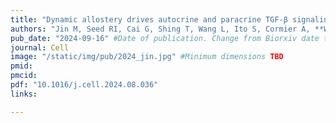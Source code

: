 ```yaml
---
title: "Dynamic allostery drives autocrine and paracrine TGF-β signaling"
authors: "Jin M, Seed RI, Cai G, Shing T, Wang L, Ito S, Cormier A, **Wankowicz SA**, Jespersen JM, Baron JL, Carey ND, Campbell MG, Yu Z, Tang PK, Cossio P, Wen W, Lou J, Marks J, Nishimura SL, Cheng Y."
pub_date: "2024-09-16" #Date of publication. Change from Biorxiv date to Journal date once accepted
journal: Cell
image: "/static/img/pub/2024_jin.jpg" #Minimum dimensions TBD
pmid: 
pmcid: 
pdf: "10.1016/j.cell.2024.08.036"
links:

---
```

